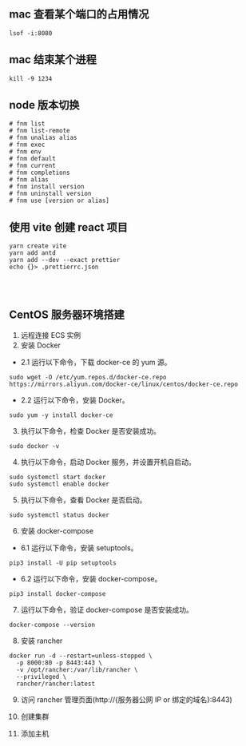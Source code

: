 ## mac 查看某个端口的占用情况

```shell
lsof -i:8080
```

## mac 结束某个进程

```shell
kill -9 1234
```

## node 版本切换

```shell
# fnm list
# fnm list-remote
# fnm unalias alias
# fnm exec
# fnm env
# fnm default
# fnm current
# fnm completions
# fnm alias
# fnm install version
# fnm uninstall version
# fnm use [version or alias]

```

## 使用 vite 创建 react 项目

```shell
yarn create vite
yarn add antd
yarn add --dev --exact prettier
echo {}> .prettierrc.json




```

## CentOS 服务器环境搭建

1. 远程连接 ECS 实例
2. 安装 Docker

- 2.1 运行以下命令，下载 docker-ce 的 yum 源。

```shell
sudo wget -O /etc/yum.repos.d/docker-ce.repo https://mirrors.aliyun.com/docker-ce/linux/centos/docker-ce.repo
```

- 2.2 运行以下命令，安装 Docker。

```shell
sudo yum -y install docker-ce
```

3. 执行以下命令，检查 Docker 是否安装成功。

```shell
sudo docker -v
```

4. 执行以下命令，启动 Docker 服务，并设置开机自启动。

```shell
sudo systemctl start docker
sudo systemctl enable docker
```

5. 执行以下命令，查看 Docker 是否启动。

```shell
sudo systemctl status docker
```

6. 安装 docker-compose

- 6.1 运行以下命令，安装 setuptools。

```shell
pip3 install -U pip setuptools
```

- 6.2 运行以下命令，安装 docker-compose。

```shell
pip3 install docker-compose
```

7. 运行以下命令，验证 docker-compose 是否安装成功。

```shell
docker-compose --version
```

8. 安装 rancher

```
docker run -d --restart=unless-stopped \
  -p 8000:80 -p 8443:443 \
  -v /opt/rancher:/var/lib/rancher \
  --privileged \
  rancher/rancher:latest
```

9. 访问 rancher 管理页面(http://{服务器公网 IP or 绑定的域名}:8443)

10. 创建集群

11. 添加主机

